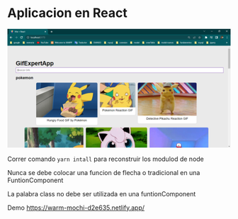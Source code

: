 # Aplicacion en React

![Gif_React](.../../galeria/panel.PNG "Gif_React")

Correr comando ``yarn intall`` para reconstruir los modulod de node

Nunca se debe colocar una funcion de flecha o tradicional en una FuntionComponent

La palabra class no debe ser utilizada en una funtionComponent

Demo https://warm-mochi-d2e635.netlify.app/